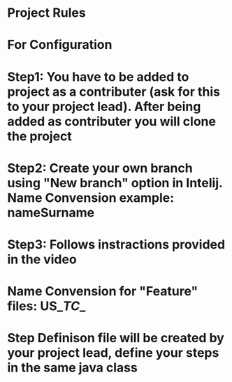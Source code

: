# Project Rules
# For Configuration
# Step1: You have to be added to project as a contributer (ask for this to your project lead). After being added as contributer you will clone the project
# Step2: Create your own branch using "New branch" option in Intelij. Name Convension example: nameSurname
# Step3: Follows instractions provided in the video

# Name Convension for "Feature" files: US_<UserStoryNumber>_TC_<TestCaseNumber>_<TestCaseDescripton>
# Step Definison file will be created by your project lead, define your steps in the same java class
  

  
